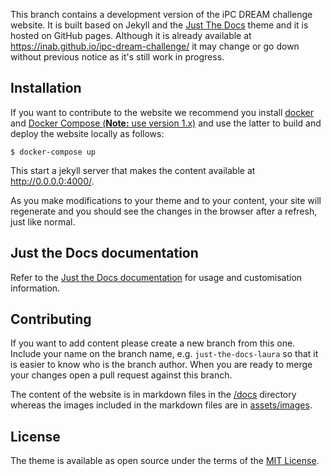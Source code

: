 This branch contains a development version of the iPC DREAM challenge website. It is built based on Jekyll and the [Just The Docs](https://github.com/pmarsceill/just-the-docs) theme and it is hosted on GitHub pages. Although it is already available at https://inab.github.io/ipc-dream-challenge/ it may change or go down without previous notice as it's still work in progress.

## Installation

If you want to contribute to the website we recommend you install [docker](https://docs.docker.com/engine/install/) and [Docker Compose (**Note:** use version 1.x)](https://docs.docker.com/compose/install/) and use the latter to build and deploy the website locally as follows:

    $ docker-compose up

This start a jekyll server that makes the content available at http://0.0.0.0:4000/.

As you make modifications to your theme and to your content, your site will regenerate and you should see the changes in the browser after a refresh, just like normal.

## Just the Docs documentation

Refer to the [Just the Docs documentation](https://pmarsceill.github.io/just-the-docs/) for usage and customisation information.

## Contributing

If you want to add content please create a new branch from this one. Include your name on the branch name, e.g. `just-the-docs-laura` so that it is easier to know who is the branch author. When you are ready to merge your changes open a pull request against this branch.

The content of the website is in markdown files in the [/docs](./docs) directory whereas the images included in the markdown files are in [assets/images](./assets/images).

## License

The theme is available as open source under the terms of the [MIT License](http://opensource.org/licenses/MIT).
